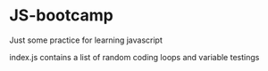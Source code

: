 # JS-bootcamp
Just some practice for learning javascript

index.js contains a list of random coding loops and variable testings